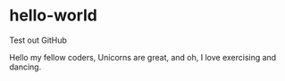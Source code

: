 # hello-world
Test out GitHub

Hello my fellow coders, 
Unicorns are great, and oh, I love exercising and dancing. 

